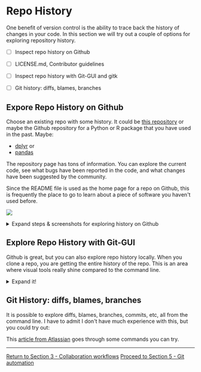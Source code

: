# Repo History

One benefit of version control is the ability to trace back the history of changes in your code. In this section we will try out a couple of options for exploring repository history.

- [ ] Inspect repo history on Github
- [ ] LICENSE.md, Contributor guidelines
- [ ] Inspect repo history with Git-GUI and gitk
- [ ] Git history: diffs, blames, branches



## Expore Repo History on Github

Choose an existing repo with some history. It could be [this repository](https://github.com/jameelalsalam/GitGithubWorkshop) or maybe the Github repository for a Python or R package that you have used in the past. Maybe: 

* [dplyr](https://github.com/tidyverse/dplyr) or 
* [pandas](https://github.com/pandas-dev/pandas)

The repository page has tons of information. You can explore the current code, see what bugs have been reported in the code, and what changes have been suggested by the community.

Since the README file is used as the home page for a repo on Github, this is frequently the place to go to learn about a piece of software you haven't used before.

![](img/history/00_dplyr_readme.png)

<details><summary>Expand steps & screenshots for exploring history on Github</summary>


### Browsing Code

Navigate into a code folder and open up a code file.

![](img/history/01_dplyr_code.png)

Reading well-written code can be a great way to improve your own programming, particularly when you want your code to function like other projects that you have seen.

Github offers may different ways to explore the history of an individual code file. In the upper right should be some different views of the file you are browsing.

![](img/history/02_code_file_history.png)

Explore the Raw, Blame, and History views -- what are they showing?

![](img/history/03_dplyr_blame.png)




### Issues

Are you having trouble using a package? Maybe someone else is having a similar problem and has requested a fix. From the repository home, go to the `issues` tab.

![](img/history/04_dplyr_issues_tab.png)

You can search through open or closed issues, and see what discussion there has been around solutions so far.

(note: new repos won't have issues -- take a look at a widely used one. The repo for the [Atom](https://github.com/atom/atom) text editor has > 600 isssues, for example)



### Pull requests

Some open source projects attract a lot of users contributing code improvements. You can take a look at proposed changes users have suggested on Github. Open the `pull requests` tab

![](img/history/05_dplyr_pr_tab.png)


## Extras: LICENSE.md, CONTRIBUTING.md, codes of conduct, etc

Some questions that come up when working on open-source code are:
1) What license should I use?
2) What guidance should I provide to potential contributors to the project?
3) What about a code of conduct?

Addressing what EPA needs for all of these is beyond the scope here, but while we are browsing repos, take a look at how other projects have addressed these questions.

For example:
* dplyr's [license](https://github.com/tidyverse/dplyr/blob/master/LICENSE.md), [contributor guidelines](https://github.com/tidyverse/dplyr/blob/master/.github/CONTRIBUTING.md), [code of conduct](https://github.com/tidyverse/dplyr/blob/master/.github/CODE_OF_CONDUCT.md), and [issue template](https://github.com/tidyverse/dplyr/blob/master/.github/ISSUE_TEMPLATE.md)
* panda's [.github folder](https://github.com/pandas-dev/pandas/tree/master/.github) has many of these same items. It also has an extensive [contributing guide](https://pandas.pydata.org/pandas-docs/stable/contributing.html) linked from the README.

The main folder of a repo or the `.github` folder are common places to find these files.

Here is an [article from Github about contributor guidelines](https://help.github.com/articles/setting-guidelines-for-repository-contributors/)

</details>


## Explore Repo History with Git-GUI

Github is great, but you can also explore repo history locally. When you clone a repo, you are getting the entire history of the repo. This is an area where visual tools really shine compared to the command line.

<details><summary>Expand it!</summary>

### Clone an existing repo locally

Follow the same approach [as before](02-practice.md).

e.g.:
    git clone https://github.com/tidyverse/dplyr.git
    
(we will see if this stresses the internet connection too much....)

### Open the Repo in Git-GUI

![](/img/history/10_gui_open.png)


### Inspect Commit Graph

Under the 'repository' menu, go to 'visualize master's history' (the main branch of code is usually called master)

![](/img/history/11_gui_viz.png)

Looks something like this:

![](/img/history/12_gui_graph.png)

If you squint, you can sort of imagine how this relates to what you could see on Github, but not quite the same. More modern git clients offer better visualization.

This page shows some screenshots of what [this sort of thing looks like in GitKraken](https://support.gitkraken.com/working-with-commits/diff).

</details>


## Git History: diffs, blames, branches

It is possible to explore diffs, blames, branches, commits, etc, all from the command line. I have to admit I don't have much experience with this, but you could try out:

This [article from Atlassian](https://www.atlassian.com/git/tutorials/inspecting-a-repository/git-blame) goes through some commands you can try.


___
[Return to Section 3 - Collaboration workflows](03-collaboration.md)
[Proceed to Section 5 - Git automation](05-automation.md)




